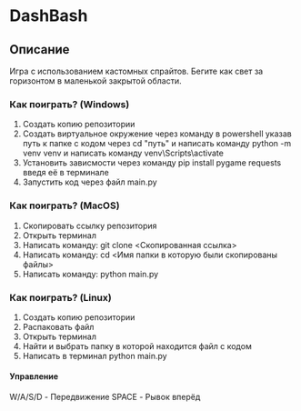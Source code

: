 # DashBash
## Описание
  Игра с использованием кастомных спрайтов. Бегите как свет за горизонтом в маленькой закрытой области.

### Как поиграть? (Windows)
  1. Создать копию репозитории
  2. Создать виртуальное окружение через команду в powershell указав путь к папке с кодом через cd "путь" и написать команду python -m venv venv и написать команду venv\Scripts\activate
  3. Установить зависмости через команду pip install pygame requests введя её в терминале
  4. Запустить код через файл main.py


### Как поиграть? (MacOS)
  1. Скопировать ссылку репозитория
  2. Открыть терминал
  3. Написать команду: git clone <Скопированная ссылка>
  4. Написать команду: cd <Имя папки в которую были скопированы файлы>
  5. Написать команду: python main.py 


### Как поиграть? (Linux)
  1. Создать копию репозитории
  2. Распаковать файл
  3. Открыть терминал
  4. Найти и выбрать папку в которой находится файл с кодом
  5. Написать в терминал python main.py


#### Управление
  W/A/S/D - Передвижение
  SPACE - Рывок вперёд
